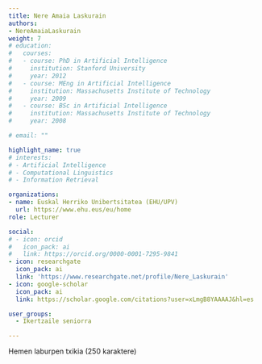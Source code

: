 ```yaml
---
title: Nere Amaia Laskurain
authors:
- NereAmaiaLaskurain
weight: 7
# education:
#   courses:
#   - course: PhD in Artificial Intelligence
#     institution: Stanford University
#     year: 2012
#   - course: MEng in Artificial Intelligence
#     institution: Massachusetts Institute of Technology
#     year: 2009
#   - course: BSc in Artificial Intelligence
#     institution: Massachusetts Institute of Technology
#     year: 2008

# email: ""

highlight_name: true
# interests:
# - Artificial Intelligence
# - Computational Linguistics
# - Information Retrieval

organizations:
- name: Euskal Herriko Unibertsitatea (EHU/UPV)
  url: https://www.ehu.eus/eu/home
role: Lecturer

social:
# - icon: orcid
#   icon_pack: ai
#   link: https://orcid.org/0000-0001-7295-9841
- icon: researchgate
  icon_pack: ai
  link: 'https://www.researchgate.net/profile/Nere_Laskurain'
- icon: google-scholar
  icon_pack: ai
  link: https://scholar.google.com/citations?user=xLmgB8YAAAAJ&hl=es

user_groups: 
  - Ikertzaile seniorra

---
```


Hemen laburpen txikia (250 karaktere)
